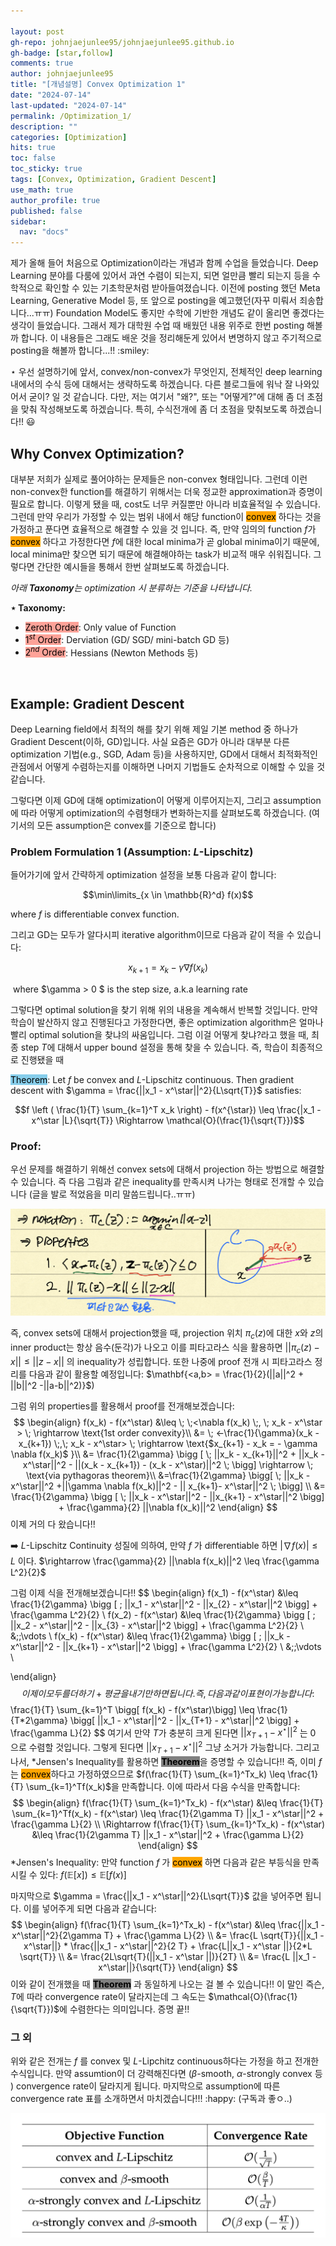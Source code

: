 ```yaml
---

layout: post
gh-repo: johnjaejunlee95/johnjaejunlee95.github.io
gh-badge: [star,follow]
comments: true
author: johnjaejunlee95
title: "[개념설명] Convex Optimization 1"
date: "2024-07-14"
last-updated: "2024-07-14"
permalink: /Optimization_1/
description: ""
categories: [Optimization]
hits: true 
toc: false
toc_sticky: true
tags: [Convex, Optimization, Gradient Descent]
use_math: true
author_profile: true
published: false
sidebar:
  nav: "docs"
---
```


<div>제가 올해 들어 처음으로 Optimization이라는 개념과 함께 수업을 들었습니다. Deep Learning 분야를 다룸에 있어서 과연 수렴이 되는지, 되면 얼만큼 빨리 되는지 등을 수학적으로 확인할 수 있는 기초학문처럼 받아들여졌습니다. 이전에 posting 했던 Meta Learning, Generative Model 등, 또 앞으로 posting을 예고했던(자꾸 미뤄서 죄송합니다...ㅠㅠ) Foundation Model도 좋지만 수학에 기반한 개념도 같이 올리면 좋겠다는 생각이 들었습니다. 그래서 제가 대학원 수업 때 배웠던 내용 위주로 한번 posting 해볼까 합니다. 이 내용들은 그래도 배운 것을 정리해둔게 있어서 변명하지 않고 주기적으로 posting을 해볼까 합니다...!! :smiley: </div>

$\star$ 우선 설명하기에 앞서, convex/non-convex가 무엇인지, 전체적인 deep learning내에서의 수식 등에 대해서는 생략하도록 하겠습니다. 다른 블로그들에 워낙 잘 나와있어서 굳이? 일 것 같습니다. 다만, 저는 여기서 "왜?", 또는 "어떻게?"에 대해 좀 더 초점을 맞춰 작성해보도록 하겠습니다. 특히, 수식전개에 좀 더 초점을 맞춰보도록 하겠습니다!! :smiley:

## Why Convex Optimization?

대부분 저희가 실제로 풀어야하는 문제들은 non-convex 형태입니다. 그런데 이런 non-convex한 function를 해결하기 위해서는 더욱 정교한 approximation과 증명이 필요로 합니다. 이렇게 됐을 때, cost도 너무 커질뿐만 아니라 비효율적일 수 있습니다. 그런데 만약 우리가 가정할 수 있는 범위 내에서 해당 function이 <mark style="background: orange">convex</mark> 하다는 것을 가정하고 푼다면 효율적으로 해결할 수 있을 것 입니다. 즉, 만약 임의의 function $f$가 <mark style="background: orange">convex</mark> 하다고 가정한다면 $f$에 대한 local minima가 곧 global minima이기 때문에, local minima만 찾으면 되기 때문에 해결해야하는 task가 비교적 매우 쉬워집니다. 그렇다면 간단한 예시들을 통해서 한번 살펴보도록 하겠습니다. 

*아래 **Taxonomy**는 optimization 시 분류하는 기준을 나타냅니다.* 

**$\star$ Taxonomy:**

- <mark style="background-color:rgba(255,25,0,0.4); color:black!important">Zeroth Order</mark>: Only value of Function
- <mark style="background-color:rgba(255,25,0,0.4); color:black!important">$1^{st}$ Order</mark>: Derviation (GD/ SGD/ mini-batch GD 등)
- <mark style="background-color:rgba(255,25,0,0.4); color:black!important">$2^{nd}$ Order</mark>: Hessians (Newton Methods 등)

<br>

## Example: Gradient Descent 

Deep Learning field에서 최적의 해를 찾기 위해 제일 기본 method 중 하나가 Gradient Descent(이하, GD)입니다. 사실 요즘은 GD가 아니라 대부분 다른 optimization 기법(e.g., SGD, Adam 등)을 사용하지만, GD에서 대해서 최적화적인 관점에서 어떻게 수렴하는지를 이해하면 나머지 기법들도 순차적으로 이해할 수 있을 것 같습니다. 

그렇다면 이제 GD에 대해 optimization이 어떻게 이루어지는지, 그리고 assumption에 따라 어떻게 optimization의 수렴형태가 변화하는지를 살펴보도록 하겠습니다. (여기서의 모든 assumption은 convex를 기준으로 합니다)

### Problem Formulation 1 (Assumption: $L$-Lipschitz)

들어가기에 앞서 간략하게 optimization 설정을 보통 다음과 같이 합니다:

$$\min\limits_{x \in \mathbb{R}^d} f(x)$$ 

where $f$ is differentiable convex function.

그리고 GD는 모두가 알다시피 iterative algorithm이므로 다음과 같이 적을 수 있습니다:

$$x_{k+1} = x_k -\gamma \nabla f(x_k)$$

​	where $\gamma > 0 $ is the step size, a.k.a learning rate

그렇다면 optimal solution을 찾기 위해 위의 내용을 계속해서 반복할 것입니다.  만약 학습이 발산하지 않고 진행된다고 가정한다면, 좋은 optimization algorithm은 얼마나 빨리 optimal solution을 찾냐의 싸움입니다. 그럼 이걸 어떻게 찾냐?라고 했을 때, 최종 step $T$에 대해서 upper bound 설정을 통해 찾을 수 있습니다. 즉, 학습이 최종적으로 진행됐을 때 

<mark style="background:skyblue" >Theorem</mark>: Let $f$ be convex and $L$-Lipschitz continuous. Then gradient descent with $\gamma = \frac{||x_1 - x^\star||^2}{L\sqrt{T}}$  satisfies:



$$f \left ( \frac{1}{T} \sum_{k=1}^T x_k  \right) - f(x^{\star}) \leq \frac{|x_1 - x^\star |L}{\sqrt{T}} \Rightarrow \mathcal{O}(\frac{1}{\sqrt{T}})$$




### Proof:

우선 문제를 해결하기 위해선 convex sets에 대해서 projection 하는 방법으로 해결할 수 있습니다. 즉 다음 그림과 같은 inequality를 만족시켜 나가는 형태로 전개할 수 있습니다 (글을 발로 적었음을 미리 말씀드립니다..ㅠㅠ) 

![](/images/24-07-24/convex_1.png)

즉, convex sets에 대해서 projection했을 때, projection 위치 $\pi_c (z)$에 대한 $x$와 $z$의 inner product는 항상 음수(둔각)가 나오고 이를 피타고라스 식을 활용하면 $|| \pi_c (z)  - x|| \leq || z - x ||$ 의 inequality가 성립합니다.  또한 나중에 proof 전개 시 피타고라스 정리를 다음과 같이 활용할 예정입니다: $\mathbf{<a,b> = \frac{1}{2}(||a||^2 + ||b||^2 -||a-b||^2)}$)

그럼 위의 properties를 활용해서 proof를 전개해보겠습니다:
$$
\begin{align}
f(x_k) - f(x^\star) &\leq \; \;<\nabla f(x_k) \;, \; x_k - x^\star > \; \rightarrow \text{1st order convexity}\\
&= \; <-\frac{1}{\gamma}(x_k - x_{k+1}) \;,\; x_k - x^\star> \; \rightarrow \text{$x_{k+1} - x_k = - \gamma \nabla f(x_k)$ }\\
&= \frac{1}{2\gamma} \bigg [ \; ||x_k - x_{k+1}||^2 + ||x_k - x^\star||^2 - ||(x_k - x_{k+1}) - (x_k - x^\star)||^2 \; \bigg] \rightarrow  \; \text{via pythagoras theorem}\\
&=\frac{1}{2\gamma} \bigg[ \; ||x_k - x^\star||^2 +||\gamma \nabla f(x_k)||^2 - || x_{k+1}-  x^\star||^2 \; \bigg] \\
&= \frac{1}{2\gamma} \bigg [ \; ||x_k - x^\star||^2 - ||x_{k+1} - x^\star||^2 \bigg] + \frac{\gamma}{2} ||\nabla f(x_k)||^2
\end{align}
$$
이제 거의 다 왔습니다!! 

:arrow_right: $L$-Lipschitz Continuity 성질에 의하여, 만약 $f$ 가 differentiable 하면 $|\nabla f (x) | \leq L$ 이다. $\rightarrow \frac{\gamma}{2} ||\nabla f(x_k)||^2 \leq \frac{\gamma L^2}{2}$ 

그럼 이제 식을 전개해보겠습니다!!
$$
\begin{align}
f(x_1) - f(x^\star) &\leq \frac{1}{2\gamma} \bigg [ \; ||x_1 - x^\star||^2 - ||x_{2} - x^\star||^2 \bigg] + \frac{\gamma L^2}{2} \\
f(x_2) - f(x^\star) &\leq \frac{1}{2\gamma} \bigg [ \; ||x_2 - x^\star||^2 - ||x_{3} - x^\star||^2 \bigg] + \frac{\gamma L^2}{2} \\
&\;\;\vdots \\
f(x_k) - f(x^\star) &\leq \frac{1}{2\gamma} \bigg [ \; ||x_k - x^\star||^2 - ||x_{k+1} - x^\star||^2 \bigg] + \frac{\gamma L^2}{2} \\
&\;\;\vdots \\

\end{align}
$$
  이제 이 모두를 더하기 + 평균을 내기만 하면 됩니다. 즉, 다음과 같이 표현이 가능합니다:
$$
\frac{1}{T} \sum_{k=1}^T \bigg[ f(x_k) - f(x^\star)\bigg] \leq \frac{1}{T*2\gamma} \bigg[ ||x_1 - x^\star||^2 - ||x_{T+1} - x^\star||^2 \bigg] + \frac{\gamma L}{2}
$$
여기서 만약 $T$가 충분히 크게 된다면 $|| x_{T+1} - x^\star||^2$ 는 $0$ 으로 수렴할 것입니다. 그렇게 된다면 $|| x_{T+1} - x^\star||^2$ 그냥 소거가 가능합니다. 그리고 나서, *Jensen's Inequality를 활용하면 <mark style="background:Gray" >**Theorem**</mark>을 증명할 수 있습니다!!  즉, 이미 $f$ 는 <mark style="background: orange">convex</mark>하다고 가정하였으므로 $f(\frac{1}{T} \sum_{k=1}^Tx_k) \leq \frac{1}{T} \sum_{k=1}^Tf(x_k)$을 만족합니다. 이에 따라서 다음 수식을 만족합니다:
$$
\begin{align}
f(\frac{1}{T} \sum_{k=1}^Tx_k) - f(x^\star) &\leq \frac{1}{T} \sum_{k=1}^Tf(x_k) - f(x^\star) \leq \frac{1}{2\gamma T} ||x_1 - x^\star||^2 + \frac{\gamma L}{2} \\
\Rightarrow f(\frac{1}{T} \sum_{k=1}^Tx_k) - f(x^\star) &\leq \frac{1}{2\gamma T} ||x_1 - x^\star||^2 + \frac{\gamma L}{2}
\end{align}
$$
*Jensen's Inequality: 만약 function $f$ 가 <mark style="background: orange">convex</mark> 하면 다음과 같은 부등식을 만족시킬 수 있다: $f(\mathbb{E}[x])\leq \mathbb{E}[f(x)]$

마지막으로 $\gamma = \frac{||x_1 - x^\star||^2}{L\sqrt{T}}$ 값을 넣어주면 됩니다.  이를 넣어주게 되면 다음과 같습니다:
$$
\begin{align}
f(\frac{1}{T} \sum_{k=1}^Tx_k) - f(x^\star) &\leq \frac{||x_1 - x^\star||^2}{2\gamma T} + \frac{\gamma L}{2} \\
&= \frac{L \sqrt{T}}{||x_1 - x^\star||} * \frac{||x_1 - x^\star||^2}{2 T} + \frac{L||x_1 - x^\star ||}{2*L \sqrt{T}} \\
&= \frac{2L\sqrt{T}(||x_1 - x^\star ||)}{2T} \\
&= \frac{L ||x_1 - x^\star||}{\sqrt{T}}
\end{align}
$$
이와 같이 전개했을 때 <mark style="background:Gray" >**Theorem**</mark> 과 동일하게 나오는 걸 볼 수 있습니다!! 이 말인 즉슨, $T$에 따라 convergence rate이 달라지는데 그 속도는 $\mathcal{O}(\frac{1}{\sqrt{T}})$에 수렴한다는 의미입니다. 증명 끝!! 

### 그 외

위와 같은 전개는 $f$ 를 convex 및 $L$-Lipchitz continuous하다는 가정을 하고 전개한 수식입니다. 만약 assumtion이 더 강력해진다면 ($\beta$-smooth, $\alpha$-strongly convex 등 ) convergence rate이 달라지게 됩니다. 마지막으로 assumption에 따른 convergence rate 표를 소개하면서 마치겠습니다!!! :happy: (구독과 좋ㅇ..)

![](/images/24-07-24/convex_2.png)